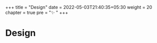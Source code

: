 +++
title = "Design"
date = 2022-05-03T21:40:35+05:30
weight = 20
chapter = true
pre = "✨ "
+++

# Design

